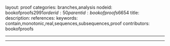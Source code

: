 layout: proof
categories: branches,analysis
nodeid: bookofproofs$2991
orderid: 50
parentid: bookofproofs$6654
title: 
description: 
references: 
keywords: contain,monotonic,real,sequences,subsequences,proof
contributors: bookofproofs

---


---

